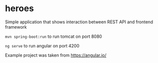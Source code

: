 # heroes
Simple application that shows interaction between REST API and frontend framework

```mvn spring-boot:run``` to run tomcat on port 8080

```ng serve``` to run angular on port 4200

Example project was taken from https://angular.io/
